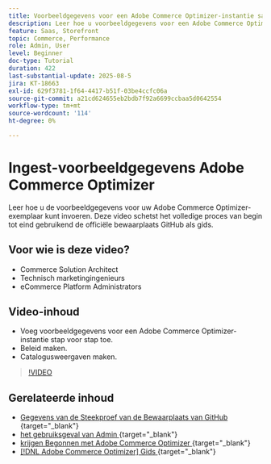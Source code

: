 ```yaml
---
title: Voorbeeldgegevens voor een Adobe Commerce Optimizer-instantie samenvoegen
description: Leer hoe u voorbeeldgegevens voor een Adobe Commerce Optimizer-instantie kunt invoeren.
feature: Saas, Storefront
topic: Commerce, Performance
role: Admin, User
level: Beginner
doc-type: Tutorial
duration: 422
last-substantial-update: 2025-08-5
jira: KT-18663
exl-id: 629f3781-1f64-4417-b51f-03be4ccfc06a
source-git-commit: a21cd624655eb2bdb7f92a6699ccbaa5d0642554
workflow-type: tm+mt
source-wordcount: '114'
ht-degree: 0%

---
```


# Ingest-voorbeeldgegevens Adobe Commerce Optimizer

Leer hoe u de voorbeeldgegevens voor uw Adobe Commerce Optimizer-exemplaar kunt invoeren. Deze video schetst het volledige proces van begin tot eind gebruikend de officiële bewaarplaats GitHub als gids.

## Voor wie is deze video?

* Commerce Solution Architect
* Technisch marketingingenieurs
* eCommerce Platform Administrators

## Video-inhoud

* Voeg voorbeeldgegevens voor een Adobe Commerce Optimizer-instantie stap voor stap toe.
* Beleid maken.
* Catalogusweergaven maken.

>[!VIDEO](https://video.tv.adobe.com/v/3470480?learn=on&enablevpops&captions=dut)

## Gerelateerde inhoud

* [ Gegevens van de Steekproef van de Bewaarplaats van GitHub ](https://github.com/adobe-commerce/aco-sample-catalog-data-ingestion){target="_blank"}
* [ het gebruiksgeval van Admin ](https://experienceleague.adobe.com/nl/docs/commerce/optimizer/use-case/admin-use-case){target="_blank"}
* [ krijgen Begonnen met Adobe Commerce Optimizer ](https://experienceleague.adobe.com/nl/docs/commerce/optimizer/get-started){target="_blank"}
* [[!DNL Adobe Commerce Optimizer]  Gids ](https://experienceleague.adobe.com/nl/docs/commerce/optimizer/overview){target="_blank"}
